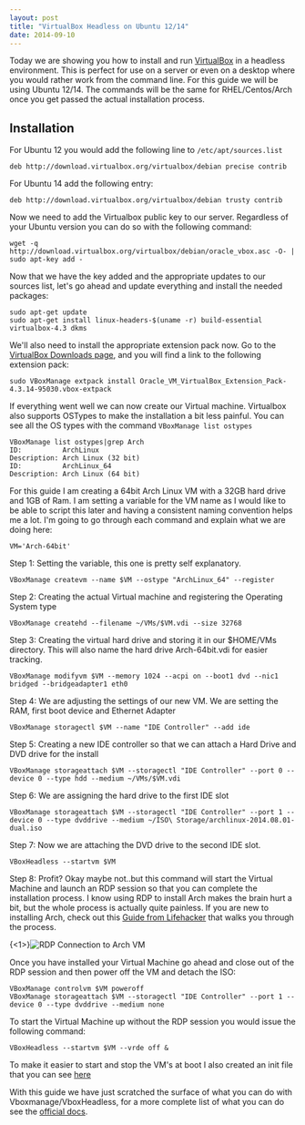 ```yaml
---
layout: post
title: "VirtualBox Headless on Ubuntu 12/14"
date: 2014-09-10
---
```


Today we are showing you how to install and run [VirtualBox](https://www.virtualbox.org/) in a headless environment. This is perfect for use on a server or even on a desktop where you would rather work from the command line. For this guide we will be using Ubuntu 12/14. The commands will be the same for RHEL/Centos/Arch once you get passed the actual installation process.  

## Installation

For Ubuntu 12 you would add the following line to `/etc/apt/sources.list`

    deb http://download.virtualbox.org/virtualbox/debian precise contrib


For Ubuntu 14 add the following entry:

    deb http://download.virtualbox.org/virtualbox/debian trusty contrib

Now we need to add the Virtualbox public key to our server. Regardless of your Ubuntu version you can do so with the following command:

    wget -q http://download.virtualbox.org/virtualbox/debian/oracle_vbox.asc -O- | sudo apt-key add -


Now that we have the key added and the appropriate updates to our sources list, let's go ahead and update everything and install the needed packages:

    sudo apt-get update
    sudo apt-get install linux-headers-$(uname -r) build-essential virtualbox-4.3 dkms


We'll also need to install the appropriate extension pack now. Go to the [VirtualBox Downloads page](http://www.virtualbox.org/wiki/Downloads), and you will find a link to the following extension pack:


    sudo VBoxManage extpack install Oracle_VM_VirtualBox_Extension_Pack-4.3.14-95030.vbox-extpack

If everything went well we can now create our Virtual machine.  Virtualbox also supports OSTypes to make the installation a bit less painful. You can see all the OS types with the command `VBoxManage list ostypes`

    VBoxManage list ostypes|grep Arch
    ID:          ArchLinux
    Description: Arch Linux (32 bit)
    ID:          ArchLinux_64
    Description: Arch Linux (64 bit)

For this guide I am creating a 64bit Arch Linux VM with a 32GB hard drive and 1GB of Ram. I am setting a variable for the VM name as I would like to be able to script this later and having a consistent naming convention helps me a lot. I'm going to go through each command and explain what we are doing here:

    VM='Arch-64bit'

Step 1: Setting the variable, this one is pretty self explanatory.

    VBoxManage createvm --name $VM --ostype "ArchLinux_64" --register

Step 2: Creating the actual Virtual machine and registering the Operating System type

    VBoxManage createhd --filename ~/VMs/$VM.vdi --size 32768

Step 3: Creating the virtual hard drive and storing it in our $HOME/VMs directory. This will also name the hard drive Arch-64bit.vdi for easier tracking.

    VBoxManage modifyvm $VM --memory 1024 --acpi on --boot1 dvd --nic1 bridged --bridgeadapter1 eth0

Step 4: We are adjusting the settings of our new VM. We are setting the RAM, first boot device and Ethernet Adapter

    VBoxManage storagectl $VM --name "IDE Controller" --add ide

Step 5: Creating a new IDE controller so that we can attach a Hard Drive and DVD drive for the install

    VBoxManage storageattach $VM --storagectl "IDE Controller" --port 0 --device 0 --type hdd --medium ~/VMs/$VM.vdi

Step 6: We are assigning the hard drive to the first IDE slot

    VBoxManage storageattach $VM --storagectl "IDE Controller" --port 1 --device 0 --type dvddrive --medium ~/ISO\ Storage/archlinux-2014.08.01-dual.iso

Step 7: Now we are attaching the DVD drive to the second IDE slot.

    VBoxHeadless --startvm $VM

Step 8: Profit? Okay maybe not..but this command will start the Virtual Machine and launch an RDP session so that you can complete the installation process. I know using RDP to install Arch makes the brain hurt a bit, but the whole process is actually quite painless. If you are new to installing Arch, check out this [Guide from Lifehacker](http://lifehacker.com/5680453/build-a-killer-customized-arch-linux-installation-and-learn-all-about-linux-in-the-process) that walks you through the process.

{<1>}![RDP Connection to Arch VM](https://dl.dropboxusercontent.com/u/131462/Images/rdp-arch.png)

Once you have installed your Virtual Machine go ahead and close out of the RDP session and then power off the VM and detach the ISO:

    VBoxManage controlvm $VM poweroff
    VBoxManage storageattach $VM --storagectl "IDE Controller" --port 1 --device 0 --type dvddrive --medium none

To start the Virtual Machine up without the RDP session you would issue the following command:

    VBoxHeadless --startvm $VM --vrde off &

To make it easier to start and stop the VM's at boot I also created an init file that you can see [here](https://gist.github.com/greyhound-forty/aeb98cb4473a09be3fe3)


With this guide we have just scratched the surface of what you can do with Vboxmanage/VboxHeadless, for a more complete list of what you can do see the [official docs](https://www.virtualbox.org/manual/ch08.html).
